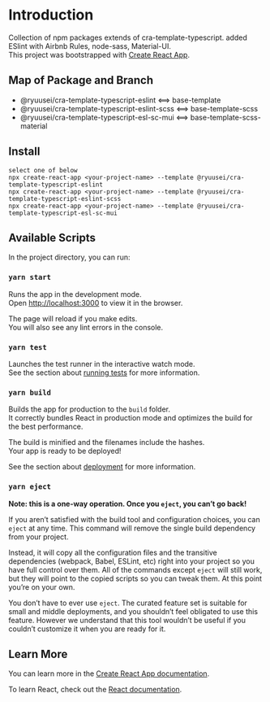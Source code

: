 # Introduction

Collection of npm packages extends of cra-template-typescript.
added ESlint with Airbnb Rules, node-sass, Material-UI.<br />
This project was bootstrapped with [Create React App](https://github.com/facebook/create-react-app).

## Map of Package and Branch

* @ryuusei/cra-template-typescript-eslint <==> base-template
* @ryuusei/cra-template-typescript-eslint-scss <==> base-template-scss
* @ryuusei/cra-template-typescript-esl-sc-mui <==> base-template-scss-material

## Install

```
select one of below
npx create-react-app <your-project-name> --template @ryuusei/cra-template-typescript-eslint
npx create-react-app <your-project-name> --template @ryuusei/cra-template-typescript-eslint-scss
npx create-react-app <your-project-name> --template @ryuusei/cra-template-typescript-esl-sc-mui
```

## Available Scripts

In the project directory, you can run:

### `yarn start`

Runs the app in the development mode.<br />
Open [http://localhost:3000](http://localhost:3000) to view it in the browser.

The page will reload if you make edits.<br />
You will also see any lint errors in the console.

### `yarn test`

Launches the test runner in the interactive watch mode.<br />
See the section about [running tests](https://facebook.github.io/create-react-app/docs/running-tests) for more information.

### `yarn build`

Builds the app for production to the `build` folder.<br />
It correctly bundles React in production mode and optimizes the build for the best performance.

The build is minified and the filenames include the hashes.<br />
Your app is ready to be deployed!

See the section about [deployment](https://facebook.github.io/create-react-app/docs/deployment) for more information.

### `yarn eject`

**Note: this is a one-way operation. Once you `eject`, you can’t go back!**

If you aren’t satisfied with the build tool and configuration choices, you can `eject` at any time. This command will remove the single build dependency from your project.

Instead, it will copy all the configuration files and the transitive dependencies (webpack, Babel, ESLint, etc) right into your project so you have full control over them. All of the commands except `eject` will still work, but they will point to the copied scripts so you can tweak them. At this point you’re on your own.

You don’t have to ever use `eject`. The curated feature set is suitable for small and middle deployments, and you shouldn’t feel obligated to use this feature. However we understand that this tool wouldn’t be useful if you couldn’t customize it when you are ready for it.

## Learn More

You can learn more in the [Create React App documentation](https://facebook.github.io/create-react-app/docs/getting-started).

To learn React, check out the [React documentation](https://reactjs.org/).
